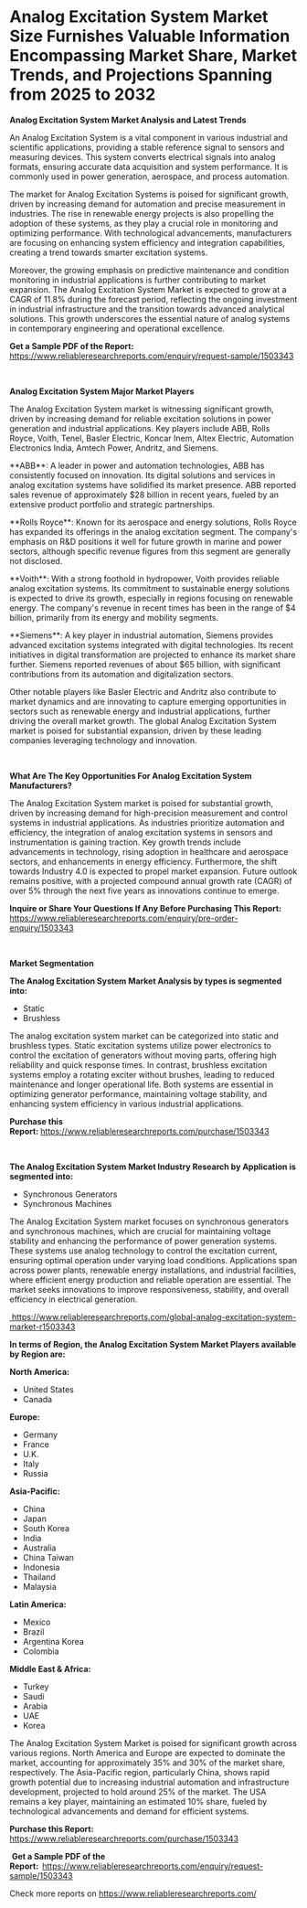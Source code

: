 <p><h1>Analog Excitation System Market Size Furnishes Valuable Information Encompassing Market Share, Market Trends, and Projections Spanning from 2025 to 2032</h1></p><p><strong>Analog Excitation System Market Analysis and Latest Trends</strong></p>
<p><p>An Analog Excitation System is a vital component in various industrial and scientific applications, providing a stable reference signal to sensors and measuring devices. This system converts electrical signals into analog formats, ensuring accurate data acquisition and system performance. It is commonly used in power generation, aerospace, and process automation.</p><p>The market for Analog Excitation Systems is poised for significant growth, driven by increasing demand for automation and precise measurement in industries. The rise in renewable energy projects is also propelling the adoption of these systems, as they play a crucial role in monitoring and optimizing performance. With technological advancements, manufacturers are focusing on enhancing system efficiency and integration capabilities, creating a trend towards smarter excitation systems.</p><p>Moreover, the growing emphasis on predictive maintenance and condition monitoring in industrial applications is further contributing to market expansion. The Analog Excitation System Market is expected to grow at a CAGR of 11.8% during the forecast period, reflecting the ongoing investment in industrial infrastructure and the transition towards advanced analytical solutions. This growth underscores the essential nature of analog systems in contemporary engineering and operational excellence.</p></p>
<p><strong>Get a Sample PDF of the Report:&nbsp;</strong> <a href="https://www.reliableresearchreports.com/enquiry/request-sample/1503343?utm_campaign=3210&utm_medium=2&utm_source=Github&utm_content=ia&utm_term=23032025&utm_id=analog-excitation-system">https://www.reliableresearchreports.com/enquiry/request-sample/1503343</a></p>
<p>&nbsp;</p>
<p><strong>Analog Excitation System Major Market Players</strong></p>
<p><p>The Analog Excitation System market is witnessing significant growth, driven by increasing demand for reliable excitation solutions in power generation and industrial applications. Key players include ABB, Rolls Royce, Voith, Tenel, Basler Electric, Koncar Inem, Altex Electric, Automation Electronics India, Amtech Power, Andritz, and Siemens.</p><p>**ABB**: A leader in power and automation technologies, ABB has consistently focused on innovation. Its digital solutions and services in analog excitation systems have solidified its market presence. ABB reported sales revenue of approximately $28 billion in recent years, fueled by an extensive product portfolio and strategic partnerships.</p><p>**Rolls Royce**: Known for its aerospace and energy solutions, Rolls Royce has expanded its offerings in the analog excitation segment. The company's emphasis on R&D positions it well for future growth in marine and power sectors, although specific revenue figures from this segment are generally not disclosed.</p><p>**Voith**: With a strong foothold in hydropower, Voith provides reliable analog excitation systems. Its commitment to sustainable energy solutions is expected to drive its growth, especially in regions focusing on renewable energy. The company's revenue in recent times has been in the range of $4 billion, primarily from its energy and mobility segments.</p><p>**Siemens**: A key player in industrial automation, Siemens provides advanced excitation systems integrated with digital technologies. Its recent initiatives in digital transformation are projected to enhance its market share further. Siemens reported revenues of about $65 billion, with significant contributions from its automation and digitalization sectors.</p><p>Other notable players like Basler Electric and Andritz also contribute to market dynamics and are innovating to capture emerging opportunities in sectors such as renewable energy and industrial applications, further driving the overall market growth. The global Analog Excitation System market is poised for substantial expansion, driven by these leading companies leveraging technology and innovation.</p></p>
<p>&nbsp;</p>
<p><strong>What Are The Key Opportunities For Analog Excitation System Manufacturers?</strong></p>
<p><p>The Analog Excitation System market is poised for substantial growth, driven by increasing demand for high-precision measurement and control systems in industrial applications. As industries prioritize automation and efficiency, the integration of analog excitation systems in sensors and instrumentation is gaining traction. Key growth trends include advancements in technology, rising adoption in healthcare and aerospace sectors, and enhancements in energy efficiency. Furthermore, the shift towards Industry 4.0 is expected to propel market expansion. Future outlook remains positive, with a projected compound annual growth rate (CAGR) of over 5% through the next five years as innovations continue to emerge.</p></p>
<p><strong>Inquire or Share Your Questions If Any Before Purchasing This Report:</strong> <a href="https://www.reliableresearchreports.com/enquiry/pre-order-enquiry/1503343?utm_campaign=3210&utm_medium=2&utm_source=Github&utm_content=ia&utm_term=23032025&utm_id=analog-excitation-system">https://www.reliableresearchreports.com/enquiry/pre-order-enquiry/1503343</a></p>
<p>&nbsp;</p>
<p><strong>Market Segmentation</strong></p>
<p><strong>The Analog Excitation System Market Analysis by types is segmented into:</strong></p>
<p><ul><li>Static</li><li>Brushless</li></ul></p>
<p><p>The analog excitation system market can be categorized into static and brushless types. Static excitation systems utilize power electronics to control the excitation of generators without moving parts, offering high reliability and quick response times. In contrast, brushless excitation systems employ a rotating exciter without brushes, leading to reduced maintenance and longer operational life. Both systems are essential in optimizing generator performance, maintaining voltage stability, and enhancing system efficiency in various industrial applications.</p></p>
<p><strong>Purchase this Report:&nbsp;</strong><a href="https://www.reliableresearchreports.com/purchase/1503343?utm_campaign=3210&utm_medium=2&utm_source=Github&utm_content=ia&utm_term=23032025&utm_id=analog-excitation-system">https://www.reliableresearchreports.com/purchase/1503343</a></p>
<p>&nbsp;</p>
<p><strong>The Analog Excitation System Market Industry Research by Application is segmented into:</strong></p>
<p><ul><li>Synchronous Generators</li><li>Synchronous Machines</li></ul></p>
<p><p>The Analog Excitation System market focuses on synchronous generators and synchronous machines, which are crucial for maintaining voltage stability and enhancing the performance of power generation systems. These systems use analog technology to control the excitation current, ensuring optimal operation under varying load conditions. Applications span across power plants, renewable energy installations, and industrial facilities, where efficient energy production and reliable operation are essential. The market seeks innovations to improve responsiveness, stability, and overall efficiency in electrical generation.</p></p>
<p><a href="https://www.reliableresearchreports.com/global-analog-excitation-system-market-r1503343?utm_campaign=3210&utm_medium=2&utm_source=Github&utm_content=ia&utm_term=23032025&utm_id=analog-excitation-system">&nbsp;https://www.reliableresearchreports.com/global-analog-excitation-system-market-r1503343</a></p>
<p><strong>In terms of Region, the Analog Excitation System Market Players available by Region are:</strong></p>
<p>
    <p> <strong> North America: </strong>
        <ul>
            <li>United States</li>
            <li>Canada</li>
        </ul>
        </p> 
    <p> <strong> Europe: </strong>
        <ul>
            <li>Germany</li>
            <li>France</li>
            <li>U.K.</li>
            <li>Italy</li>
            <li>Russia</li>
        </ul>
        </p> 
    <p> <strong> Asia-Pacific: </strong>
        <ul>
            <li>China</li>
            <li>Japan</li>
            <li>South Korea</li>
            <li>India</li>
            <li>Australia</li>
            <li>China Taiwan</li>
            <li>Indonesia</li>
            <li>Thailand</li>
            <li>Malaysia</li>
        </ul>
        </p> 
    <p> <strong> Latin America: </strong>
        <ul>
            <li>Mexico</li>
            <li>Brazil</li>
            <li>Argentina Korea</li>
            <li>Colombia</li>
        </ul>
        </p> 
    <p> <strong> Middle East & Africa: </strong>
        <ul>
            <li>Turkey</li>
            <li>Saudi</li>
            <li>Arabia</li>
            <li>UAE</li>
            <li>Korea</li>
        </ul>
    </p>
    </p>
<p><p>The Analog Excitation System Market is poised for significant growth across various regions. North America and Europe are expected to dominate the market, accounting for approximately 35% and 30% of the market share, respectively. The Asia-Pacific region, particularly China, shows rapid growth potential due to increasing industrial automation and infrastructure development, projected to hold around 25% of the market. The USA remains a key player, maintaining an estimated 10% share, fueled by technological advancements and demand for efficient systems.</p></p>
<p><strong>Purchase this Report: </strong><a href="https://www.reliableresearchreports.com/purchase/1503343?utm_campaign=3210&utm_medium=2&utm_source=Github&utm_content=ia&utm_term=23032025&utm_id=analog-excitation-system">https://www.reliableresearchreports.com/purchase/1503343</a></p>
<p>&nbsp;<strong>Get a Sample PDF of the Report:&nbsp;&nbsp;</strong><a href="https://www.reliableresearchreports.com/enquiry/request-sample/1503343?utm_campaign=3210&utm_medium=2&utm_source=Github&utm_content=ia&utm_term=23032025&utm_id=analog-excitation-system">https://www.reliableresearchreports.com/enquiry/request-sample/1503343</a></p>
<p><strong></strong></p>
<p>Check more reports on <a href="https://www.reliableresearchreports.com/?utm_campaign=3210&utm_medium=2&utm_source=Github&utm_content=ia&utm_term=23032025&utm_id=analog-excitation-system">https://www.reliableresearchreports.com/</a></p>